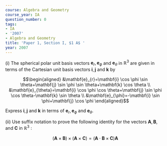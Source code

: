 ```yaml
---
course: Algebra and Geometry
course_year: IA
question_number: 0
tags:
- IA
- '2007'
- Algebra and Geometry
title: 'Paper 1, Section I, $1 A$ '
year: 2007
---
```




(i) The spherical polar unit basis vectors $\mathbf{e}_{r}, \mathbf{e}_{\phi}$ and $\mathbf{e}_{\theta}$ in $\mathbb{R}^{3}$ are given in terms of the Cartesian unit basis vectors $\mathbf{i}, \mathbf{j}$ and $\mathbf{k}$ by

$$\begin{aligned}
&\mathbf{e}_{r}=\mathbf{i} \cos \phi \sin \theta+\mathbf{j} \sin \phi \sin \theta+\mathbf{k} \cos \theta \\
&\mathbf{e}_{\theta}=\mathbf{i} \cos \phi \cos \theta+\mathbf{j} \sin \phi \cos \theta-\mathbf{k} \sin \theta \\
&\mathbf{e}_{\phi}=-\mathbf{i} \sin \phi+\mathbf{j} \cos \phi
\end{aligned}$$

Express $\mathbf{i}, \mathbf{j}$ and $\mathbf{k}$ in terms of $\mathbf{e}_{r}, \mathbf{e}_{\phi}$ and $\mathbf{e}_{\theta}$.

(ii) Use suffix notation to prove the following identity for the vectors $\mathbf{A}, \mathbf{B}$, and $\mathbf{C}$ in $\mathbb{R}^{3}$ :

$$(\mathbf{A} \times \mathbf{B}) \times(\mathbf{A} \times \mathbf{C})=(\mathbf{A} \cdot \mathbf{B} \times \mathbf{C}) \mathbf{A}$$